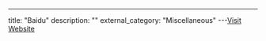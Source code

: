 ---
title: "Baidu"
description: ""
external_category: "Miscellaneous"
---[Visit Website](https://www.baidu.com/)

